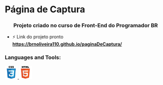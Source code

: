 <h1> Página de Captura</h1>

<h3 align="center">Projeto criado no curso de Front-End do Programador BR</h3>

- ⚡ Link do projeto pronto **https://brnoliveira110.github.io/paginaDeCaptura/**


<h3 align="left">Languages and Tools:</h3>
<p align="left"> <a href="https://www.w3schools.com/css/" target="_blank"> <img src="https://raw.githubusercontent.com/devicons/devicon/master/icons/css3/css3-original-wordmark.svg" alt="css3" width="40" height="40"/> </a> <a href="https://www.w3.org/html/" target="_blank"> <img src="https://raw.githubusercontent.com/devicons/devicon/master/icons/html5/html5-original-wordmark.svg" alt="html5" width="40" height="40"/> </a> </p>
